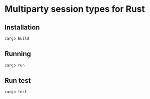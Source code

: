 # Multiparty session types for Rust

## Installation

```sh
cargo build
```

## Running

```sh
cargo run
```

## Run test

```sh
cargo test
```
